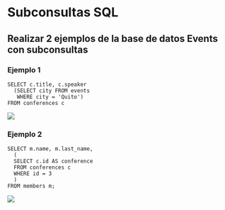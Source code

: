 # Subconsultas SQL
## Realizar 2 ejemplos de la base de datos Events con subconsultas

### Ejemplo 1

```
SELECT c.title, c.speaker
  (SELECT city FROM events
   WHERE city = 'Quito') 
FROM conferences c

```

<img src='\Capturas\ejemplo_1.png'>


### Ejemplo 2

```
SELECT m.name, m.last_name,
  (
  SELECT c.id AS conference
  FROM conferences c
  WHERE id = 3
  )
FROM members m;
```

<img src='\Capturas\ejemplo_2.png'>
